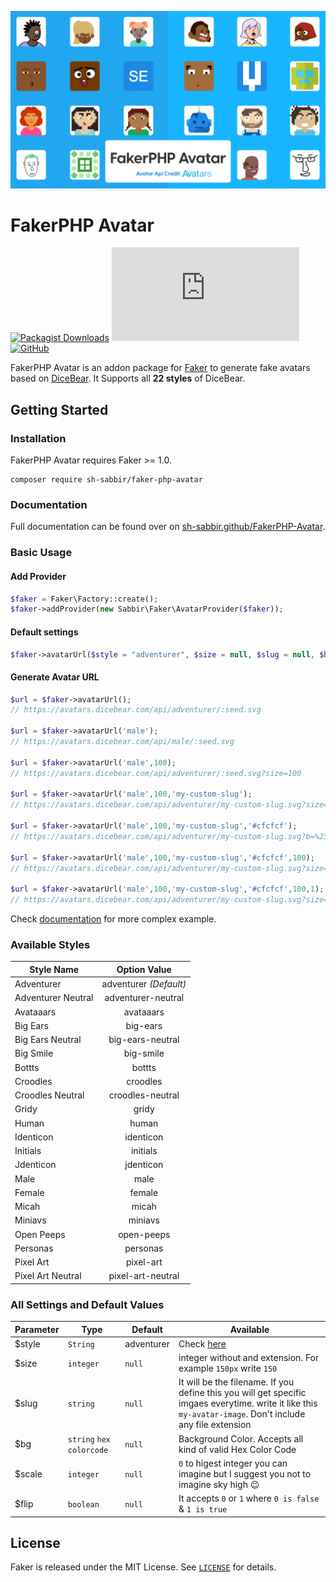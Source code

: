 ![Social card of FakerPHP-Avatar](/assets/socialcard.png)

# FakerPHP Avatar

[![Packagist Downloads](https://img.shields.io/packagist/dt/sh-sabbir/faker-php-avatar?style=for-the-badge)](https://packagist.org/packages/sh-sabbir/faker-php-avatar) ![GitHub file size in bytes](https://img.shields.io/github/size/sh-sabbir/FakerPHP-Avatar/AvatarProvider.php?style=for-the-badge) [![GitHub](https://img.shields.io/github/license/sh-sabbir/FakerPHP-Avatar?style=for-the-badge)](https://github.com/sh-sabbir/FakerPHP-Avatar/blob/master/LICENSE)

FakerPHP Avatar is an addon package for [Faker](https://github.com/FakerPHP/Faker) to generate fake avatars based on [DiceBear](https://avatars.dicebear.com/). It Supports all **22 styles** of DiceBear.

## Getting Started

### Installation

FakerPHP Avatar requires Faker >= 1.0.

```shell
composer require sh-sabbir/faker-php-avatar
```

### Documentation

Full documentation can be found over on [sh-sabbir.github/FakerPHP-Avatar](https://sh-sabbir.github.io/FakerPHP-Avatar).

### Basic Usage

#### Add Provider

```php
$faker = Faker\Factory::create();
$faker->addProvider(new Sabbir\Faker\AvatarProvider($faker));
```


#### Default settings
```php
$faker->avatarUrl($style = "adventurer", $size = null, $slug = null, $bg = null, $scale = null, $flip = null);
```


#### Generate Avatar URL

```php
$url = $faker->avatarUrl();  
// https://avatars.dicebear.com/api/adventurer/:seed.svg

$url = $faker->avatarUrl('male');  
// https://avatars.dicebear.com/api/male/:seed.svg

$url = $faker->avatarUrl('male',100);  
// https://avatars.dicebear.com/api/adventurer/:seed.svg?size=100

$url = $faker->avatarUrl('male',100,'my-custom-slug');  
// https://avatars.dicebear.com/api/adventurer/my-custom-slug.svg?size=100

$url = $faker->avatarUrl('male',100,'my-custom-slug','#cfcfcf');  
// https://avatars.dicebear.com/api/adventurer/my-custom-slug.svg?b=%23cfcfcf&size=100

$url = $faker->avatarUrl('male',100,'my-custom-slug','#cfcfcf',100);  
// https://avatars.dicebear.com/api/adventurer/my-custom-slug.svg?size=100&b=%23cfcfcf&scale=100

$url = $faker->avatarUrl('male',100,'my-custom-slug','#cfcfcf',100,1);  
// https://avatars.dicebear.com/api/adventurer/my-custom-slug.svg?size=100&b=%23cfcfcf&scale=100&flip=1

```

Check [documentation](https://sh-sabbir.github/FakerPHP-Avatar) for more complex example.

### Available Styles

| Style Name         	| Option Value 	        |
|--------------------	|:---------------------:|
| Adventurer         	| adventurer *(Default)*|
| Adventurer Neutral 	| adventurer-neutral    |
| Avataaars          	| avataaars	            |
| Big Ears           	| big-ears   	        |
| Big Ears Neutral   	| big-ears-neutral      |
| Big Smile          	| big-smile    	        |
| Bottts             	| bottts       	        |
| Croodles           	| croodles     	        |
| Croodles Neutral   	| croodles-neutral      |
| Gridy              	| gridy     	        |
| Human                	| human        	        |
| Identicon         	| identicon             |
| Initials          	| initials   	        |
| Jdenticon         	| jdenticon   	        |
| Male                	| male       	        |
| Female            	| female    	        |
| Micah              	| micah        	        |
| Miniavs            	| miniavs      	        |
| Open Peeps           	| open-peeps   	        |
| Personas          	| personas              |
| Pixel Art           	| pixel-art             |
| Pixel Art Neutral    	| pixel-art-neutral	    |



### All Settings and Default Values

| Parameter 	| Type 	                   | Default 	| Available 	|
|-----------	|------------------------- |---------	|-----------	|
| $style        | `String`                 | adventurer | Check [here](#available-styles)         	|
| $size         | `integer`                | `null`    	| integer without and extension. For example `150px` write `150`           |
| $slug         | `string`     	           | `null`     | It will be the filename. If you define this you will get specific imgaes everytime. write it like this `my-avatar-image`. Don't include any file extension     	|
| $bg          	| `string` `hex colorcode` | `null`    	| Background Color. Accepts all kind of valid Hex Color Code          	|
| $scale        | `integer`     	       | `null`    	| `0` to higest integer you can imagine but I suggest you not to imagine sky high 😉 |
| $flip         | `boolean`    	           | `null`    	| It accepts `0` or `1` where `0 is false` & `1 is true`          	|


## License

Faker is released under the MIT License. See [`LICENSE`](LICENSE) for details.
